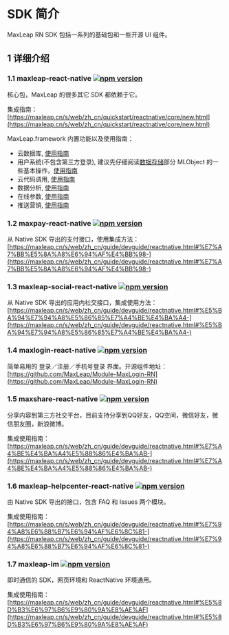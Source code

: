 # SDK 简介

MaxLeap RN SDK 包括一系列的基础包和一些开源 UI 组件。

## 1 详细介绍

### 1.1 maxleap-react-native [![npm version](https://badge.fury.io/js/maxleap-react-native.svg)](http://badge.fury.io/js/maxleap-react-native)

核心包，MaxLeap 的很多其它 SDK 都依赖于它。

集成指南：[https://maxleap.cn/s/web/zh_cn/quickstart/reactnative/core/new.html](https://maxleap.cn/s/web/zh_cn/quickstart/reactnative/core/new.html)

MaxLeap.framework 内置功能以及使用指南：

- 云数据库, [使用指南][cloud_data]
- 用户系统(不包含第三方登录), 建议先仔细阅读[数据存储][cloud_data]部分 MLObject 的一些基本操作，[使用指南][accout_system]
- 云代码调用, [使用指南][cloud_code]
- 数据分析, [使用指南][analytics]
- 在线参数, [使用指南][cloud_config]
- 推送营销, [使用指南][marketing]


### 1.2 maxpay-react-native [![npm version](https://badge.fury.io/js/maxpay-react-native.svg)](http://badge.fury.io/js/maxpay-react-native)

从 Native SDK 导出的支付接口，使用集成方法：[https://maxleap.cn/s/web/zh_cn/guide/devguide/reactnative.html#%E7%A7%BB%E5%8A%A8%E6%94%AF%E4%BB%98-](https://maxleap.cn/s/web/zh_cn/guide/devguide/reactnative.html#%E7%A7%BB%E5%8A%A8%E6%94%AF%E4%BB%98-)

### 1.3 maxleap-social-react-native [![npm version](https://badge.fury.io/js/maxleap-social-react-native.svg)](http://badge.fury.io/js/maxleap-social-react-native)

从 Native SDK 导出的应用内社交接口，集成使用方法：[https://maxleap.cn/s/web/zh_cn/guide/devguide/reactnative.html#%E5%BA%94%E7%94%A8%E5%86%85%E7%A4%BE%E4%BA%A4-](https://maxleap.cn/s/web/zh_cn/guide/devguide/reactnative.html#%E5%BA%94%E7%94%A8%E5%86%85%E7%A4%BE%E4%BA%A4-)

### 1.4 maxlogin-react-native [![npm version](https://badge.fury.io/js/maxlogin-react-native.svg)](http://badge.fury.io/js/maxlogin-react-native)

简单易用的 登录／注册／手机号登录 界面。开源组件地址：[https://github.com/MaxLeap/Module-MaxLogin-RN](https://github.com/MaxLeap/Module-MaxLogin-RN)

### 1.5 maxshare-react-native [![npm version](https://badge.fury.io/js/maxshare-react-native.svg)](http://badge.fury.io/js/maxshare-react-native)

分享内容到第三方社交平台，目前支持分享到QQ好友，QQ空间，微信好友，微信朋友圈，新浪微博。

集成使用指南：[https://maxleap.cn/s/web/zh_cn/guide/devguide/reactnative.html#%E7%A4%BE%E4%BA%A4%E5%88%86%E4%BA%AB-](https://maxleap.cn/s/web/zh_cn/guide/devguide/reactnative.html#%E7%A4%BE%E4%BA%A4%E5%88%86%E4%BA%AB-)

### 1.6 maxleap-helpcenter-react-native [![npm version](https://badge.fury.io/js/maxleap-helpcenter-react-native.svg)](http://badge.fury.io/js/maxleap-helpcenter-react-native)

由 Native SDK 导出的接口，包含 FAQ 和 Issues 两个模块。

集成使用指南：[https://maxleap.cn/s/web/zh_cn/guide/devguide/reactnative.html#%E7%94%A8%E6%88%B7%E6%94%AF%E6%8C%81-](https://maxleap.cn/s/web/zh_cn/guide/devguide/reactnative.html#%E7%94%A8%E6%88%B7%E6%94%AF%E6%8C%81-)

### 1.7 maxleap-im [![npm version](https://badge.fury.io/js/maxleap-im.svg)](http://badge.fury.io/js/maxleap-im)

即时通信的 SDK，网页环境和 ReactNative 环境通用。

集成使用指南：[https://maxleap.cn/s/web/zh_cn/guide/devguide/reactnative.html#%E5%8D%B3%E6%97%B6%E9%80%9A%E8%AE%AF](https://maxleap.cn/s/web/zh_cn/guide/devguide/reactnative.html#%E5%8D%B3%E6%97%B6%E9%80%9A%E8%AE%AF)

[cloud_data]: https://maxleap.cn/s/web/zh_cn/guide/devguide/reactnative.html#数据存储
[accout_system]: https://maxleap.cn/s/web/zh_cn/guide/devguide/reactnative.html#账号服务
[cloud_code]: https://maxleap.cn/s/web/zh_cn/guide/devguide/reactnative.html#云代码
[analytics]: https://maxleap.cn/s/web/zh_cn/guide/devguide/reactnative.html#数据分析
[cloud_config]: https://maxleap.cn/s/web/zh_cn/guide/devguide/reactnative.html#在线参数
[marketing]: https://maxleap.cn/s/web/zh_cn/guide/devguide/reactnative.html#推送营销

